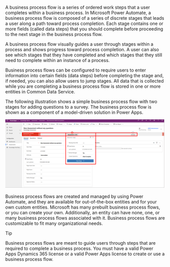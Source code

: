 A business process flow is a series of ordered work steps that a user
completes within a business process. In Microsoft Power Automate, a
business process flow is composed of a series of discrete stages that
leads a user along a path toward process completion. Each stage contains
one or more fields (called data steps) that you should complete before
proceeding to the next stage in the business process flow.

A business process flow visually guides a user through stages within a
process and shows progress toward process completion. A user can also
see which stages that they have completed and which stages that they still need 
to complete within an instance of a process. 

Business process flows can be configured to require users to enter information into certain 
fields (data steps) before completing the stage and, if needed, you can 
also allow users to jump stages. All data that is collected while you are completing 
a business process flow is stored in one or more entities in Common Data Service.

The following illustration shows a simple business process flow with two
stages for adding questions to a survey. The business process
flow is shown as a component of a model-driven solution in Power Apps.

![Model App with business process flow Stage One displayed](../media/1-embedded-business-process-flow-stage-displayed.png)

Business process flows are created and managed by using Power Automate, and they 
are available for out-of-the-box entities and for your own custom entities. 
Microsoft has many prebuilt business process flows, or you can create your own.
Additionally, an entity can have none, one, or many business process
flows associated with it. Business process flows are customizable
to fit many organizational needs.

> [!TIP]
> Business process flows are meant to guide users through steps that are required to 
complete a business process. You must have a valid Power Apps Dynamics 365 
license or a valid Power Apps license to create or use a business process flow.
